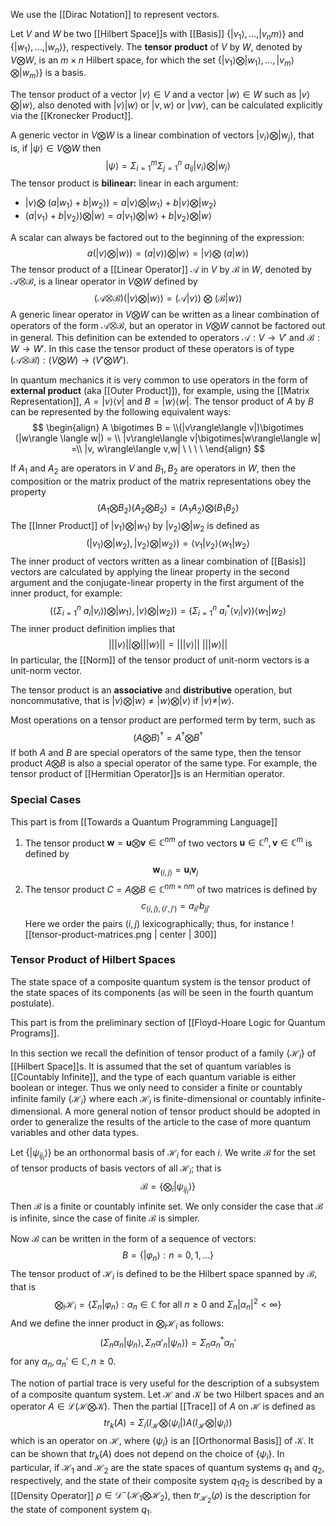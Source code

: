 We use the [[Dirac Notation]] to represent vectors.

Let $V$ and $W$ be two [[Hilbert Space]]s with [[Basis]] $\{|v_1\rangle,\dots, |v_nm\rangle\}$ and $\{|w_1\rangle, \dots, |w_n\rangle\}$, respectively.
The **tensor product** of $V$ by $W$, denoted by $V\bigotimes W$, is an $m\times n$ Hilbert space, for which the set $\{|v_1\rangle\bigotimes|w_1\rangle,\dots, |v_m\rangle\bigotimes|w_m\rangle\}$ is a basis. 

The tensor product of a vector $|v\rangle \in V$ and a vector $|w\rangle \in W$ such as $|v\rangle \bigotimes |w\rangle$, also denoted with $|v\rangle|w\rangle$ or $|v,w\rangle$ or $|vw\rangle$, can be calculated explicitly via the [[Kronecker Product]]. 

A generic vector in $V \bigotimes W$ is a linear combination of vectors $|v_i\rangle \bigotimes |w_j\rangle$, that is, if $|\psi\rangle \in V \bigotimes W$ then $$|\psi\rangle = \Sigma_{i=1}^m \Sigma_{j=1}^n\ a_{ij}|v_i\rangle\bigotimes|w_j\rangle$$
The tensor product is **bilinear:** linear in each argument: 
- $|v\rangle \bigotimes \ (a|w_1\rangle+b|w_2\rangle) = a|v\rangle \bigotimes |w_1\rangle + b|v\rangle \bigotimes|w_2\rangle$ 
- $(a|v_1\rangle + b|v_2\rangle)\bigotimes |w\rangle = a|v_1\rangle\bigotimes |w\rangle + b|v_2\rangle\bigotimes |w\rangle$ 

A scalar can always be factored out to the beginning of the expression: $$a(|v\rangle \bigotimes |w\rangle)=(a|v\rangle)\bigotimes|w\rangle=|v\rangle\bigotimes \ (a|w\rangle)$$
The tensor product of a [[Linear Operator]] $\mathcal{A}$ in $V$ by $\mathcal{B}$ in $W$, denoted by $\mathcal{A}\bigotimes\mathcal{B}$, is a linear operator in $V\bigotimes W$ defined by $$(\mathcal{A}\bigotimes \mathcal{B})(|v\rangle \bigotimes |w\rangle)=(\mathcal{A}|v\rangle)\ \bigotimes\ (\mathcal{B}|w\rangle)$$
A generic linear operator in $V\bigotimes W$ can be written as a linear combination of operators of the form $\mathcal{A}\bigotimes \mathcal{B}$, but an operator in $V\bigotimes W$ cannot be factored out in general. 
This definition can be extended to operators $\mathcal{A}:V\rightarrow V'$ and $\mathcal{B}:W\rightarrow W'$. In this case the tensor product of these operators is of type $(\mathcal{A}\bigotimes\mathcal{B}):(V\bigotimes W)\rightarrow(V'\bigotimes W')$. 

In quantum mechanics it is very common to use operators in the form of **external product** (aka [[Outer Product]]), for example, using the [[Matrix Representation]], $A = |v\rangle\langle v|$ and $B=|w\rangle\langle w|$. 
The tensor product of $A$ by $B$ can be represented by the following equivalent ways: 
$$
\begin{align}
A \bigotimes B = \\(|v\rangle\langle v|)\bigotimes (|w\rangle \langle w|) = \\ |v\rangle\langle v|\bigotimes|w\rangle\langle w| =\\ |v, w\rangle\langle v,w| \ \ \  \
\end{align}
$$

If $A_1$ and $A_2$ are operators in $V$ and $B_1, B_2$ are operators in $W$, then the composition or the matrix product of the matrix representations obey the property $$(A_1\bigotimes B_2)(A_2 \bigotimes B_2)= (A_1A_2)\bigotimes (B_1B_2)$$
The [[Inner Product]] of $|v_1\rangle \bigotimes |w_1\rangle$ by $|v_2\rangle \bigotimes |w_2$ is defined as $$(|v_1\rangle \bigotimes |w_2), |v_2\rangle \bigotimes |w_2\rangle)= \langle v_1|v_2\rangle\langle w_1|w_2\rangle$$
The inner product of vectors written as a linear combination of [[Basis]] vectors are calculated by applying the linear property in the second argument and the conjugate-linear property in the first argument of the inner product, for example: $$((\Sigma_{i=1}^n \ a_i|v_i\rangle)\bigotimes |w_1\rangle, |v\rangle \bigotimes |w_2\rangle) = (\Sigma_{i=1}^n\ a_i^*\langle v_i|v\rangle)\langle w_1|w_2\rangle$$
The inner product definition implies that $$|| |v\rangle || \bigotimes |||w\rangle|| = || |v\rangle|| \ |||w\rangle||$$ In particular, the [[Norm]] of the tensor product of unit-norm vectors is a unit-norm vector. 

The tensor product is an **associative** and **distributive** operation, but noncommutative, that is $|v\rangle \bigotimes |w\rangle \neq |w\rangle \bigotimes |v\rangle$ if $|v\rangle \neq |w\rangle$. 

Most operations on a tensor product are performed term by term, such as $$(A\bigotimes B)^\dagger= A^\dagger \bigotimes B^\dagger$$If both $A$ and $B$ are special operators of the same type, then the tensor product $A\bigotimes B$ is also a special operator of the same type. For example, the tensor product of [[Hermitian Operator]]s is an Hermitian operator.

### Special Cases
This part is from [[Towards a Quantum Programming Language]]

1. The tensor product $\mathbf{w} = \mathbf{u}\bigotimes\mathbf{v} \in \mathbb{C}^{nm}$ of two vectors $\mathbf{u} \in \mathbb{C}^n, \mathbf{v}\in \mathbb{C}^m$ is defined by $$\mathbf{w}_{(i,j)}=\mathbf{u}_i \mathbf{v}_j$$
2. The tensor product $C = A \bigotimes B\in \mathbb{C}^{nm \times nm}$ of two matrices is defined by $$c_{(i,j),(i',j')}=a_{ii'}b_{jj'}$$Here we order the pairs $(i,j)$ lexicographically; thus, for instance ![[tensor-product-matrices.png | center | 300]]
### Tensor Product of Hilbert Spaces
The state space of a composite quantum system is the tensor product of the state spaces of its components (as will be seen in the fourth quantum postulate). 

This part is from the preliminary section of [[Floyd-Hoare Logic for Quantum Programs]]. 

In this section we recall the definition of tensor product of a family $\{\mathcal{H}_i\}$ of [[Hilbert Space]]s. 
It is assumed that the set of quantum variables is [[Countably Infinite]], and the type of each quantum variable is either boolean or integer. 
Thus we only need to consider a finite or countably infinite family $\{\mathcal{H}_i\}$ where each $\mathcal{H}_i$ is finite-dimensional or countably infinite-dimensional. 
A more general notion of tensor product should be adopted in order to generalize the results of the article to the case of more quantum variables and other data types. 

Let $\{|\psi_{ij_i}\rangle\}$ be an orthonormal basis of $\mathcal{H}_i$ for each $i$. 
We write $\mathcal{B}$ for the set of tensor products of basis vectors of all $\mathcal{H}_i$; that is $$\mathcal{B} = \{\bigotimes_i|\psi_{ij_i}\rangle\}$$Then $\mathcal{B}$ is a finite or countably infinite set. 
We only consider the case that $\mathcal{B}$ is infinite, since the case of finite $\mathcal{B}$ is simpler. 

Now $\mathcal{B}$ can be written in the form of a sequence of vectors: $$B=\{|\varphi_n\rangle:n=0,1,\dots\}$$
The tensor product of $\mathcal{H}_i$ is defined to be the Hilbert space spanned by $\mathcal{B}$, that is $$\bigotimes_i\mathcal{H}_i = \{\Sigma_n|\varphi_n\rangle:\alpha_n\in \mathbb{C}\ \text{for all}\ n\geq0\ \text{and}\ \Sigma_n|\alpha_n|^2 < \infty \}$$And we define the inner product in $\bigotimes_i \mathcal{H}_i$ as follows:$$(\Sigma_n\alpha_n|\psi_n\rangle, \Sigma_n\alpha'_n|\psi_n\rangle) = \Sigma_n\alpha_n^*\alpha_n'$$for any $\alpha_n, \alpha_n' \in \mathbb{C}, n \geq 0$. 

The notion of partial trace is very useful for the description of a subsystem of a composite quantum system. Let $\mathcal{H}$ and $\mathcal{K}$ be two Hilbert spaces and an operator $A\in \mathcal{L}(\mathcal{H}\bigotimes\mathcal{K})$. 
Then the partial [[Trace]] of $A$ on $\mathcal{H}$ is defined as $$tr_k(A)=\Sigma_i(I_\mathcal{H}\bigotimes\langle\psi_i|)A(I_\mathcal{H}\bigotimes|\psi_i\rangle)$$which is an operator on $\mathcal{H}$, where $\{\psi_i\}$ is an [[Orthonormal Basis]] of $\mathcal{K}$. It can be shown that $tr_k(A)$ does not depend on the choice of $\{\psi_i\}$. 
In particular, if $\mathcal{H}_1$ and $\mathcal{H}_2$ are the state spaces of quantum systems $q_1$ and $q_2$, respectively, and the state of their composite system $q_1q_2$ is described by a [[Density Operator]] $\rho \in \mathcal{D}^{-}(\mathcal{H_1}\bigotimes\mathcal{H_2})$, then $tr_\mathcal{H_2}(\rho)$ is the description for the state of component system  $q_1$. 